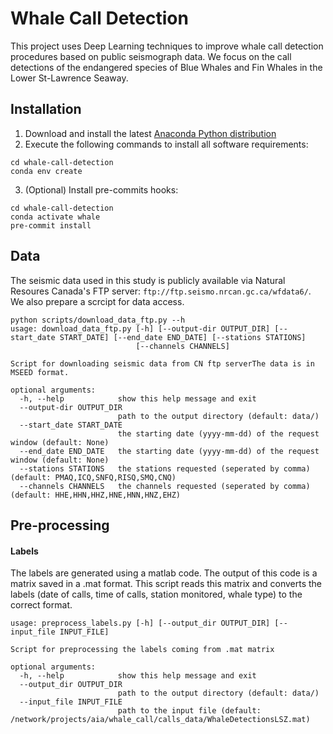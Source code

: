 # Whale Call Detection 

This project uses Deep Learning techniques to improve whale call detection procedures based on public seismograph data. We focus on the call detections of the endangered species of Blue Whales and Fin Whales in the Lower St-Lawrence Seaway.

## Installation
1. Download and install the latest [Anaconda Python distribution](https://www.anaconda.com/distribution/#download-section)
2. Execute the following commands to install all software requirements:
```
cd whale-call-detection
conda env create
```

3. (Optional) Install pre-commits hooks:
```
cd whale-call-detection
conda activate whale
pre-commit install
```

## Data
The seismic data used in this study is publicly available via Natural Resoures Canada's FTP server: `ftp://ftp.seismo.nrcan.gc.ca/wfdata6/`. We also prepare a scrcipt for data access.

```
python scripts/download_data_ftp.py --h
usage: download_data_ftp.py [-h] [--output-dir OUTPUT_DIR] [--start_date START_DATE] [--end_date END_DATE] [--stations STATIONS]
                            [--channels CHANNELS]

Script for downloading seismic data from CN ftp serverThe data is in MSEED format.

optional arguments:
  -h, --help            show this help message and exit
  --output-dir OUTPUT_DIR
                        path to the output directory (default: data/)
  --start_date START_DATE
                        the starting date (yyyy-mm-dd) of the request window (default: None)
  --end_date END_DATE   the starting date (yyyy-mm-dd) of the request window (default: None)
  --stations STATIONS   the stations requested (seperated by comma) (default: PMAQ,ICQ,SNFQ,RISQ,SMQ,CNQ)
  --channels CHANNELS   the channels requested (seperated by comma) (default: HHE,HHN,HHZ,HNE,HNN,HNZ,EHZ)
```

## Pre-processing

#### Labels
The labels are generated using a matlab code. The output of this code is a matrix saved in a .mat format.
This script reads this matrix and converts the labels (date of calls, time of calls, station monitored, whale type) to the correct format.
```
usage: preprocess_labels.py [-h] [--output_dir OUTPUT_DIR] [--input_file INPUT_FILE]

Script for preprocessing the labels coming from .mat matrix

optional arguments:
  -h, --help            show this help message and exit
  --output_dir OUTPUT_DIR
                        path to the output directory (default: data/)
  --input_file INPUT_FILE
                        path to the input file (default: /network/projects/aia/whale_call/calls_data/WhaleDetectionsLSZ.mat)
```